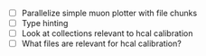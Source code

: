 - [ ] Parallelize simple muon plotter with file chunks
- [ ] Type hinting
- [ ] Look at collections relevant to hcal calibration
- [ ] What files are relevant for hcal calibration?
